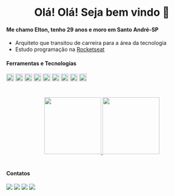 <h1 align="center"> Olá! Olá! Seja bem vindo 👋</h1>
<h4><strong>Me chamo Elton, tenho 29 anos e moro em Santo André-SP</strong></h4>

- Arquiteto que transitou de carreira para a área da tecnologia
- Estudo programação na [Rocketseat](https://rocketseat.com.br)

<h4><strong>Ferramentas e Tecnologias</strong></h4>

<div>
<img src="https://cdn.jsdelivr.net/gh/devicons/devicon/icons/vscode/vscode-original.svg" width="20" heigth="20"/>
<img src="https://cdn.jsdelivr.net/gh/devicons/devicon/icons/html5/html5-plain.svg" width="20" heigth="20"/>
<img src="https://cdn.jsdelivr.net/gh/devicons/devicon/icons/css3/css3-plain.svg" width="20" heigth="20"/>
<img src="https://cdn.jsdelivr.net/gh/devicons/devicon/icons/github/github-original.svg" width="20" heigth="20"/>
<img src="https://cdn.jsdelivr.net/gh/devicons/devicon/icons/javascript/javascript-plain.svg" width="20" heigth="20"/>
<img src="https://cdn.jsdelivr.net/gh/devicons/devicon/icons/nodejs/nodejs-original.svg" width="20" heigth="20"/>
<img src="https://cdn.jsdelivr.net/gh/devicons/devicon/icons/sqlite/sqlite-plain.svg" width="20" heigth="20"/>
<img src="https://cdn.jsdelivr.net/gh/devicons/devicon/icons/react/react-original.svg" width="20" heigth="20"/>
<img src="https://cdn.jsdelivr.net/gh/devicons/devicon/icons/typescript/typescript-original.svg" width="20" heigth="20"/>
</div>

#

<div align="center">
<a href="https://github.com/EltonPrado">

<img height="150em" src="https://github-readme-stats.vercel.app/api?username=EltonPrado&show_icons=true&theme=tokyonight&include_all_commits=true&count_private=true&bg_color=fdfbe7&icon_color=f89568&title_color=2f6464&text_color=759797"/>
<img height="150em" src="https://github-readme-stats.vercel.app/api/top-langs/?username=EltonPrado&layout=compact&langs_count=7&theme=tokyonight&bg_color=fdfbe7&icon_color=f59fa0&title_color=2f6464&text_color=759797"/>
</a>
</div>

#

<h4><strong>Contatos</h4></strong>

<div>
  <a href="https://www.linkedin.com/in/elton-prado" target="_blank"><img src="https://img.shields.io/badge/-LinkedIn-%230077B5?style=for-the-badge&logo=linkedin&logoColor=white" target="_blank"></a>
  <a href="https://api.whatsapp.com/send/?phone=%2B5511981874061&text&app_absent=0" target="_blank"><img src="https://img.shields.io/badge/WhatsApp-25D366?style=for-the-badge&logo=whatsapp&logoColor=white" target="_blank"></a>
  <a href = "mailto:eltonm.prado@gmail.com"><img src="https://img.shields.io/badge/-Gmail-%23333?style=for-the-badge&logo=gmail&logoColor=white" target="_blank"></a>
  <a href="https://www.instagram.com/tonsprado/" target="_blank"><img src="https://img.shields.io/badge/-Instagram-%23E4405F?style=for-the-badge&logo=instagram&logoColor=white" target="_blank"></a>
</div>
